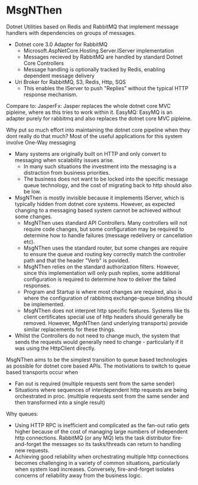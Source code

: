 # MsgNThen
Dotnet Utilities based on Redis and RabbitMQ that implement message handlers with dependencies on groups of messages.


* Dotnet core 3.0 Adapter for RabbitMQ
  * Microsoft.AspNetCore.Hosting.Server.IServer implementation
  * Messages recieved by RabbitMQ are handled by standard Dotnet Core Controllers
  * Message handling is optionally tracked by Redis, enabling dependent message delivery
* Uri Broker for RabbitMQ, S3, Redis, Http, SQS
  * This enables the IServer to push "Replies" without the typical HTTP response mechanism.
  
Compare to:
	JasperFx: Jasper replaces the whole dotnet core MVC pipleine, where as this tries to work within it.
	EasyMQ: EasyMQ is an adapter purely for rabbitmq and also replaces the dotnet core MVC pipleine.

Why put so much effort into maintaining the dotnet core pipeline when they dont really do that much?  Most of the useful
applications for this system involve One-Way messaging
 * Many systems are originally built on HTTP and only convert to messaging when scalability issues arise.
   * In many such situations the investment into the messaging is a distraction from business priorities.
   * The business does not want to be locked into the specific message queue technology, and the cost of migrating back to http should also be low.
 * MsgNThen is mostly invisible because it implements IServer, which is typically hidden from dotnet core systems.  However, as expected changing to a messaging based system cannot be achieved without some changes.
   * MsgNThen uses standard API Controllers.  Many controllers will not require code changes, but some configuration may be required to determine how to handle failures (message redelivery or cancellation etc).  
   * MsgNThen uses the standard router, but some changes are require to ensure the queue and routing key correctly match the controller path and that the header "Verb" is povided.
   * MsgNThen relies on the standard authorization filters.  However, since this implementation will only push replies, some additional configuration is required to determine how to deliver the failed responses.
   * Program and Startup is where most changes are required, also is where the configuration of rabbitmq exchange-queue binding should be implemented.  
   * MsgNThen does not interpret http specific features.  Systems like tls client certificates special use of http headers should generally be removed.  However, MgnNThen (and underlying transports) provide similar replacements for these things.
 * Whilst the Controllers do not need to change much, the system that sends the requests would generally need to change - particularly if it was using the HttpClient directly.  


MsgNThen aims to be the simplest transition to queue based technologies as possible for dotnet core based APIs.  The motiviations to switch to queue based transports occur when
 * Fan out is required (multiple requests sent from the same sender)
 * Situations where sequences of interdependent http requests are being orchestrated in proc. (multiple requests sent from the same sender and then transformed into a single result)

 Why queues:
 * Using HTTP RPC is inefficient and complicated as the fan-out ratio gets higher because of the cost of managing large numbers of independent http connections.  RabbitMQ (or any MQ) lets the task distributor fire-and-forget the messages so its tasks/threads can return to handling new requests.
 * Achieving good reliability when orchestrating multiple http connections becomes challenging in a variety of common situations, particularly when system load increases.  Conversely, fire-and-forget isolates concerns of reliability away from the business logic.



